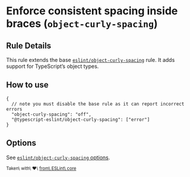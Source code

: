 Enforce consistent spacing inside braces (`object-curly-spacing`)
=================================================================

Rule Details
------------

This rule extends the base [`eslint/object-curly-spacing`](https://eslint.org/docs/rules/object-curly-spacing) rule. It adds support for TypeScript’s object types.

How to use
----------

    {
      // note you must disable the base rule as it can report incorrect errors
      "object-curly-spacing": "off",
      "@typescript-eslint/object-curly-spacing": ["error"]
    }

Options
-------

See [`eslint/object-curly-spacing` options](https://eslint.org/docs/rules/object-curly-spacing#options).

<sup>Taken\ with\ ❤️\ [from\ ESLint\ core](https://github.com/eslint/eslint/blob/master/docs/rules/object-curly-spacing.md)</sup>
